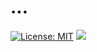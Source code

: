 # ...

[![License: MIT](https://img.shields.io/badge/License-MIT-green.svg?logo=github&style=flat-square)](https://opensource.org/licenses/MIT)
[![](https://data.jsdelivr.com/v1/package/gh/zhixuan2333/gh-blog/badge)](https://www.jsdelivr.com/package/gh/zhixuan2333/gh-blog)


